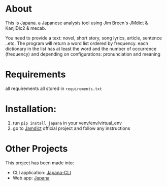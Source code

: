 # About 

This is Japana. a Japanese analysis tool using Jim Breen's JMdict & KanjiDic2 & mecab.


You need to provide a text: novel, short story, song lyrics, article, sentence ..etc. 
The program will return a word list ordered by frequency. 
each dictionary in the list has at least the word and the number of occurrence (frequency)
and depending on configurations: pronunciation and meaning

# Requirements

all requirements all stored in `requirements.txt`


# Installation:

1. run `pip install japana` in your venv/env/virtual_env
2. go to [Jamdict](https://github.com/neocl/jamdict)  official project and follow any instructions

# Other Projects

This project has been made into:
* CLI application: [Japana-CLI](https://github.com/reem-codes/japana-cli)
* Web app: [Japana](http://japana.reem-codes.com)



